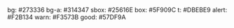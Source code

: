 bg:     #273336
bg-a:   #314347
sbox:   #25616E
box:    #5F909C
t:      #DBEBE9
alert:  #F2B134
warn:   #F3573B
good:   #57DF9A